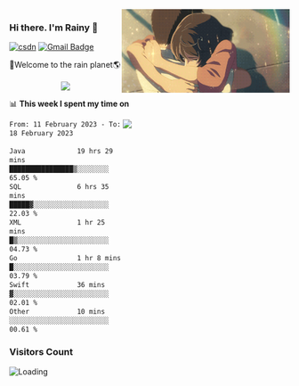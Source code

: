 <img  align='right' height="150" src="https://github.com/LikeRainDay/LikeRainDay/blob/master/pic/img_rain_1.gif?raw=true">



### Hi there. I'm Rainy :lemon:

[![csdn](https://img.shields.io/badge/-csdn-c14438?style=flat-square&logo=c&logoColor=white)](https://blog.csdn.net/qq_15807167)
[![Gmail Badge](https://img.shields.io/badge/-gmail-c14438?style=flat-square&logo=Gmail&logoColor=white&link=mailto:houshuai0816@gmail.com)](mailto:houshuai0816@gmail.com)

🚀Welcome to the rain planet🌎

<center>
<img align='center'  src="https://source.unsplash.com/random/1200x600">
</center>

📊 **This week I spent my time on**

<img align='right'   width="300" src="https://github-readme-stats.vercel.app/api?username=LikeRainDay&show_icons=true&title_color=fff&icon_color=79ff97&text_color=9f9f9f&bg_color=151515&count_private=true">

<!--START_SECTION:waka-->

```text
From: 11 February 2023 - To: 18 February 2023

Java             19 hrs 29 mins  ████████████████▒░░░░░░░░   65.05 %
SQL              6 hrs 35 mins   █████▓░░░░░░░░░░░░░░░░░░░   22.03 %
XML              1 hr 25 mins    █▒░░░░░░░░░░░░░░░░░░░░░░░   04.73 %
Go               1 hr 8 mins     █░░░░░░░░░░░░░░░░░░░░░░░░   03.79 %
Swift            36 mins         ▓░░░░░░░░░░░░░░░░░░░░░░░░   02.01 %
Other            10 mins         ░░░░░░░░░░░░░░░░░░░░░░░░░   00.61 %
```

<!--END_SECTION:waka-->

### Visitors Count
<img align="left" src = "https://profile-counter.glitch.me/LikeRainDay/count.svg" alt ="Loading">
